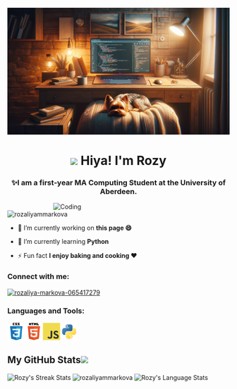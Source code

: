 <!-- Banner -->
![MasterHead](https://github.com/rozaliyamarkova/rozaliyamarkova/blob/main/Sammy.png)

<!-- Heading -->
<h1 align="center"><img src = "https://raw.githubusercontent.com/MartinHeinz/MartinHeinz/master/wave.gif" width = 30px> Hiya! I'm Rozy</h1>

<!-- About Me Section -->

<h3 align="center">✨I am a first-year MA Computing Student at the University of Aberdeen.</h3>

<!-- GIF -->
<img align="right" alt="Coding" width="400" src="https://media4.giphy.com/media/v1.Y2lkPTc5MGI3NjExeTZrYXR1YjR3ejRvaDdhaWM4bzdtYWtna3BkamQxazY1eWxqcmo3OCZlcD12MV9pbnRlcm5hbF9naWZfYnlfaWQmY3Q9Zw/BferOKonYOspm28AiB/giphy.gif">

<p align="left"><img src="https://komarev.com/ghpvc/?username=rozaliyammarkova&label=Profile%20views&color=0e75b6&style=flat" alt="rozaliyammarkova" /></p>

- 🔭 I’m currently working on **this page 😄**

- 🌱 I’m currently learning **Python**

- ⚡ Fun fact **I enjoy baking and cooking ❤️**

<!-- About Me Cection: END -->

<!-- Connect With Me Section -->
<h3 align="left">Connect with me:</h3>
  <p align="left">
    <a href="https://linkedin.com/in/rozaliya-markova-065417279" target="blank"><img align="center" src="https://raw.githubusercontent.com/rahuldkjain/github-profile-readme-generator/master/src/images/icons/Social/linked-in-alt.svg" alt="rozaliya-markova-065417279" height="30" width="40" /></a>
</p>

<!-- Connect Section: END -->

<!-- Coding Info Section -->
<h3 align="left">Languages and Tools:</h3>
<p align="left"><a href="https://www.w3schools.com/css/" target="_blank" rel="noreferrer"><img src="https://raw.githubusercontent.com/devicons/devicon/master/icons/css3/css3-original-wordmark.svg" alt="css3" width="40" height="40"/></a><a href="https://www.w3.org/html/" target="_blank" rel="noreferrer"><img src="https://raw.githubusercontent.com/devicons/devicon/master/icons/html5/html5-original-wordmark.svg" alt="html5" width="40" height="40"/></a><a href="https://developer.mozilla.org/en-US/docs/Web/JavaScript" target="_blank" rel="noreferrer"><img src="https://raw.githubusercontent.com/devicons/devicon/master/icons/javascript/javascript-original.svg" alt="javascript" width="40" height="40"/></a><a href="https://www.python.org" target="_blank" rel="noreferrer"><img src="https://raw.githubusercontent.com/devicons/devicon/master/icons/python/python-original.svg" alt="python" width="40" height="40"/></a></p>

<h2><b>My GitHub Stats</b><img src="https://i.pinimg.com/originals/65/c4/f4/65c4f452571be1261e9c623f7da488ac.gif" width=35px></h2>

<div>
  <img align="center" src="https://github-readme-streak-stats.herokuapp.com/?user=rozaliyammarkova" alt="Rozy's Streak Stats"/>
  <img align="center" src="https://github-readme-stats.vercel.app/api?username=rozaliyammarkova&show_icons=true&locale=en&layout=compact" alt="rozaliyammarkova"/>
  <img align="center" src="https://github-readme-stats.vercel.app/api/top-langs?username=rozaliyammarkova&langs_count=10&show_icons=true&locale=en&layout=compact&theme=light" alt="Rozy's Language Stats" height="192px" width="500px"/>
</div>
